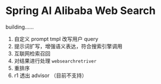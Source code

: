 # Spring AI Alibaba Web Search

building......

1. 自定义 prompt tmpl 改写用户 query
2. 提示词扩写，增强语义表达，符合搜索引擎调用
3. 互联网检索召回
4. 对结果进行处理 `websearchretriver`
5. 重排序
6. r1 透出 advisor （目前不支持）
